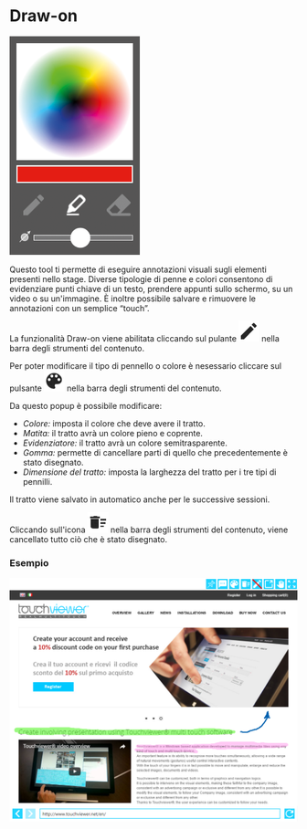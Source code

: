 # Draw-on
![](/img/draw-on.png)

Questo tool ti permette di eseguire annotazioni visuali sugli elementi presenti nello stage. Diverse tipologie di penne e colori consentono di evidenziare punti chiave di un testo, prendere appunti sullo schermo, su un video o su un'immagine. È inoltre possibile salvare e rimuovere le annotazioni con un semplice “touch”.

La funzionalità Draw-on viene abilitata cliccando sul pulante ![](/img/icon_editazione.png) nella barra degli strumenti del contenuto.

Per poter modificare il tipo di pennello o colore è nesessario cliccare sul pulsante ![](/img/icon_draw-on-popup.png) nella barra degli strumenti del contenuto.

Da questo popup è possibile modificare:

* _Colore:_ imposta il colore che deve avere il tratto.
* _Matita:_ il tratto avrà un colore pieno e coprente.
* _Evidenziatore:_ il tratto avrà un colore semitrasparente.
* _Gomma:_ permette di cancellare parti di quello che precedentemente è stato disegnato.
* _Dimensione del tratto:_ imposta la larghezza del tratto per i tre tipi di pennilli.

Il tratto viene salvato in automatico anche per le successive sessioni.

Cliccando sull'icona ![](/img/icon_draw-on-erase.png) nella barra degli strumenti del contenuto, viene cancellato tutto ciò che è stato disegnato.

### Esempio
![](/img/draw-on_example.png)
